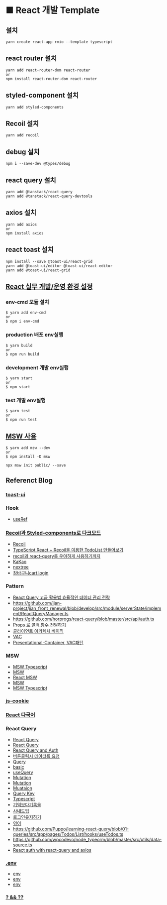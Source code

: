 # ■ React 개발 Template

## 설치
```shell
yarn create react-app rmio --template typescript
```
## react router 설치
```shell
yarn add react-router-dom react-router
or
npm install react-router-dom react-router
```

## styled-component 설치
```shell
yarn add styled-components
```

## Recoil 설치
```shell
yarn add recoil
```

## debug 설치
```shell
npm i --save-dev @types/debug
```

## react query 설치
```shell
yarn add @tanstack/react-query
yarn add @tanstack/react-query-devtools
```

## axios 설치
```shell
yarn add axios
or
npm install axios
```

## react toast 설치
```shell
npm install --save @toast-ui/react-grid
yarn add @toast-ui/editor @toast-ui/react-editor
yarn add @toast-ui/react-grid
```

## [React 실무 개발/운영 환경 설정](https://han-py.tistory.com/441)

### env-cmd 모듈 설치
```shell
$ yarn add env-cmd
or
$ npm i env-cmd
```

### production 배포 env실행
```shell
$ yarn build
or
$ npm run build
```

### development 개발 env실행
```shell
$ yarn start
or
$ npm start
```

### test 개발 env실행
```shell
$ yarn test
or
$ npm run test
```

## [MSW 사용](https://velog.io/@easyhoon119/React%EC%97%90%EC%84%9C-MSW-%EC%82%AC%EC%9A%A9%ED%95%98%EA%B8%B0)

```shell
$ yarn add msw --dev
or
$ npm install -D msw

npx msw init public/ --save
```

## Referenct Blog

### [toast-ui](https://front-kuli.tistory.com/m/218)

### Hook
* [useRef](https://curryyou.tistory.com/488)

### [Recoil과 Styled-components로 다크모드](https://velog.io/@cobocho/Next.js%EB%A1%9C-%EB%82%98%EB%A7%8C%EC%9D%98-%EB%B8%94%EB%A1%9C%EA%B7%B8-%EB%A7%8C%EB%93%A4%EA%B8%B0-2-Recoil%EA%B3%BC-Styled-components%EB%A1%9C-%EB%8B%A4%ED%81%AC-%EB%AA%A8%EB%93%9C-%EA%B5%AC%ED%98%84%ED%95%98%EA%B8%B0)
* [Recoil](https://freestrokes.tistory.com/165)
* [TypeScript React + Recoil을 이용한 TodoList 만들어보기](https://velog.io/@yiyb0603/TypeScript-React-Recoil%EC%9D%84-%EC%9D%B4%EC%9A%A9%ED%95%9C-TodoList-%EB%A7%8C%EB%93%A4%EC%96%B4%EB%B3%B4%EA%B8%B0)
* [recoil과 react-query를 우아하게 사용하기까지](https://2022-momo.github.io/Frontend/20221029-recoil%EA%B3%BC-react-query%EB%A5%BC-%EC%9A%B0%EC%95%84%ED%95%98%EA%B2%8C-%EC%82%AC%EC%9A%A9%ED%95%98%EA%B8%B0%EA%B9%8C%EC%A7%80/)
* [KaKao](https://tech.kakao.com/2022/06/13/react-query/)
* [nextree](https://www.nextree.io/react-query/)
* [장바구니cart login](https://choar816.tistory.com/167)

### Pattern
* [React Query 고급 활용법 효율적인 데이터 관리 전략](https://kagrin97-blog.vercel.app/react/React-query-horprogs)
* https://github.com/jjan-project/jjan_front_renewal/blob/develop/src/module/serverState/implement/ReactQueryManager.ts
* https://github.com/horprogs/react-query/blob/master/src/api/auth.ts
* [Props 로 콜백 함수 전달하기](https://developer-jeongyeon.tistory.com/60)
* [클라이언트 아키텍처 베이직](https://itchallenger.tistory.com/446?category=1089922)
* [VAC](https://wit.nts-corp.com/2021/08/11/6461)
* [Presentational-Container, VAC패턴](https://velog.io/@inwoong100/React-%EB%94%94%EC%9E%90%EC%9D%B8%ED%8C%A8%ED%84%B4-Presentational-Container-VAC%ED%8C%A8%ED%84%B4)

### MSW
* [MSW Typescript](https://velog.io/@ckm960411/Mock-Service-Worker-%EA%B8%B0%EB%B3%B8%EC%A0%81-%EC%82%AC%EC%9A%A9%EB%B2%95-%EB%B0%8F-TypeScript-%EC%A0%81%EC%9A%A9%ED%95%98%EA%B8%B0)
* [MSW](https://www.daleseo.com/mock-service-worker/)
* [React MSW](https://velog.io/@easyhoon119/React%EC%97%90%EC%84%9C-MSW-%EC%82%AC%EC%9A%A9%ED%95%98%EA%B8%B0)
* [MSW](https://dev.classmethod.jp/articles/msw-nextjs-typescript/)
* [MSW Typescript](https://velog.io/@ckm960411/Mock-Service-Worker-%EA%B8%B0%EB%B3%B8%EC%A0%81-%EC%82%AC%EC%9A%A9%EB%B2%95-%EB%B0%8F-TypeScript-%EC%A0%81%EC%9A%A9%ED%95%98%EA%B8%B0)

### [js-cookie](https://developer0809.tistory.com/49)

### [React 다국어](https://babycoder05.tistory.com/entry/React%EC%97%90%EC%84%9C-react-i18next-%EC%82%AC%EC%9A%A9%ED%95%98%EB%8A%94-%EB%B0%A9%EB%B2%95)

### React Query
* [React Query](https://abangpa1ace.tistory.com/entry/%EC%9E%91%EC%84%B1%EC%A4%91React-Query-2-Queries%EC%BF%BC%EB%A6%AC)
* [React Query](https://oyg0420.tistory.com/entry/React-Query-%EC%98%88%EC%A0%9C%EB%A1%9C-%EC%9D%B4%ED%95%B4%ED%95%98%EA%B8%B0)
* [React Query and Auth](https://velog.io/@sorin44/React-Query-Section7-React-Query-and-Authentication)
* [버튼클릭시 데이터를 요청](https://velog.io/@leehyunho2001/React-Query%EC%97%90%EC%84%9C-%EB%B2%84%ED%8A%BC-%ED%81%B4%EB%A6%AD%EC%8B%9C%EC%97%90-%EB%8D%B0%EC%9D%B4%ED%84%B0%EB%A5%BC-%EC%9A%94%EC%B2%AD%ED%95%98%EB%8A%94-%EB%B0%A9%EB%B2%95-feat.-useQuery#refetch-%EC%9D%B4%EC%9A%A9)
* [Query](https://velog.io/@kandy1002/React-Query-%ED%91%B9-%EC%B0%8D%EC%96%B4%EB%A8%B9%EA%B8%B0)
* [basic](https://velog.io/@eeeve/React-Query)
* [useQuery](https://velog.io/@dev_jazziron/useQuery)
* [Mutation](https://velog.io/@kimhyo_0218/React-Query-%EB%A6%AC%EC%95%A1%ED%8A%B8-%EC%BF%BC%EB%A6%AC-useMutation-%EA%B8%B0%EB%B3%B8-%ED%8E%B8)
* [Mutation](https://velog.io/@kimhyo_0218/React-Query-%EB%A6%AC%EC%95%A1%ED%8A%B8-%EC%BF%BC%EB%A6%AC-useMutation-%EC%8B%A4%EC%9A%A9-%ED%8E%B8custom-hook-%EC%9C%BC%EB%A1%9C-%EC%82%AC%EC%9A%A9%ED%95%B4%EB%B3%B4%EC%9E%90)
* [Muataion](https://ggarden.tistory.com/entry/React-Queryv4-7-Mutation)
* [Query Key](https://youngslog.medium.com/react-query%EC%9D%98-query-key-%EA%B5%AC%EC%A1%B0%ED%99%94%ED%95%98%EA%B8%B0-b8ddc6ec0f8e)
* [Typescript](https://tech.kakaopay.com/post/react-query-1/)
* [기억보다기록을](https://kyounghwan01.github.io/blog/React/react-query/basic/#%E1%84%89%E1%85%A1%E1%84%8B%E1%85%AD%E1%86%BC%E1%84%92%E1%85%A1%E1%84%82%E1%85%B3%E1%86%AB-%E1%84%8B%E1%85%B5%E1%84%8B%E1%85%B2)
* [사내도입](https://develogger.kro.kr/blog/LKHcoding/152)
* [로그인유지하기](https://bum-developer.tistory.com/entry/React-React-Query-%EB%A1%9C%EA%B7%B8%EC%9D%B8-%EC%9C%A0%EC%A7%80%ED%95%98%EA%B8%B0)
* [영어](https://dev.to/this-is-learning/react-query-usequery-36i)
* https://github.com/Puppo/learning-react-query/blob/01-queries/src/app/pages/Todos/List/hooks/useTodos.ts
* https://github.com/wpcodevo/node_typeorm/blob/master/src/utils/data-source.ts
* [React auth with react-query and axios](https://egreb.net/posts/react-auth-with-react-query-and-axios/)

### [.env](https://db2dev.tistory.com/entry/React-Webpack%EC%9C%BC%EB%A1%9C-%EA%B5%AC%EC%B6%95%ED%95%9C-React-%ED%94%84%EB%A1%9C%EC%A0%9D%ED%8A%B8%EC%97%90%EC%84%9C-%ED%99%98%EA%B2%BD-%EB%B3%80%EC%88%98env-%EC%82%AC%EC%9A%A9%ED%95%98%EA%B8%B0)
* [env](https://han-py.tistory.com/441)
* [env](https://velog.io/@dev_space/Typescript-and-React-.env)
* [env](https://velog.io/@milkcoke/React-dotenv)

### [? && ??](https://haesoo9410.tistory.com/156)
